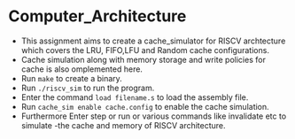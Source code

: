 # Computer_Architecture

- This assignment aims to create a cache_simulator for RISCV archtecture which covers the LRU, FIFO,LFU and Random cache configurations.            
- Cache simulation along with memory storage and write policies for cache is also omplemented here.         
- Run `make` to create a binary.        
- Run `./riscv_sim` to run the program.            
- Enter the command `load filename.s` to load the assembly file.       
- Run `cache_sim enable cache.config` to enable the cache simulation.         
- Furthermore Enter step or run or various commands like invalidate etc to simulate -the cache and memory of RISCV architecture.
